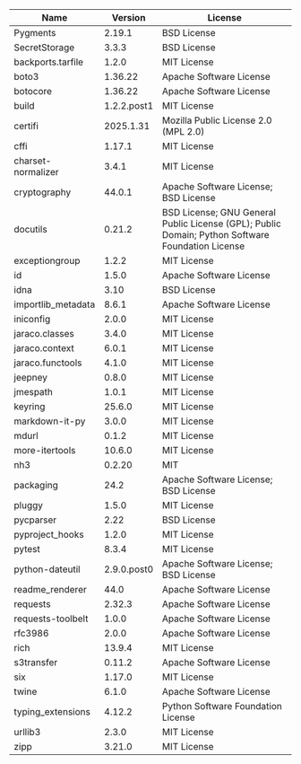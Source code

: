 | Name               | Version     | License                                                                                          |
|--------------------|-------------|--------------------------------------------------------------------------------------------------|
| Pygments           | 2.19.1      | BSD License                                                                                      |
| SecretStorage      | 3.3.3       | BSD License                                                                                      |
| backports.tarfile  | 1.2.0       | MIT License                                                                                      |
| boto3              | 1.36.22     | Apache Software License                                                                          |
| botocore           | 1.36.22     | Apache Software License                                                                          |
| build              | 1.2.2.post1 | MIT License                                                                                      |
| certifi            | 2025.1.31   | Mozilla Public License 2.0 (MPL 2.0)                                                             |
| cffi               | 1.17.1      | MIT License                                                                                      |
| charset-normalizer | 3.4.1       | MIT License                                                                                      |
| cryptography       | 44.0.1      | Apache Software License; BSD License                                                             |
| docutils           | 0.21.2      | BSD License; GNU General Public License (GPL); Public Domain; Python Software Foundation License |
| exceptiongroup     | 1.2.2       | MIT License                                                                                      |
| id                 | 1.5.0       | Apache Software License                                                                          |
| idna               | 3.10        | BSD License                                                                                      |
| importlib_metadata | 8.6.1       | Apache Software License                                                                          |
| iniconfig          | 2.0.0       | MIT License                                                                                      |
| jaraco.classes     | 3.4.0       | MIT License                                                                                      |
| jaraco.context     | 6.0.1       | MIT License                                                                                      |
| jaraco.functools   | 4.1.0       | MIT License                                                                                      |
| jeepney            | 0.8.0       | MIT License                                                                                      |
| jmespath           | 1.0.1       | MIT License                                                                                      |
| keyring            | 25.6.0      | MIT License                                                                                      |
| markdown-it-py     | 3.0.0       | MIT License                                                                                      |
| mdurl              | 0.1.2       | MIT License                                                                                      |
| more-itertools     | 10.6.0      | MIT License                                                                                      |
| nh3                | 0.2.20      | MIT                                                                                              |
| packaging          | 24.2        | Apache Software License; BSD License                                                             |
| pluggy             | 1.5.0       | MIT License                                                                                      |
| pycparser          | 2.22        | BSD License                                                                                      |
| pyproject_hooks    | 1.2.0       | MIT License                                                                                      |
| pytest             | 8.3.4       | MIT License                                                                                      |
| python-dateutil    | 2.9.0.post0 | Apache Software License; BSD License                                                             |
| readme_renderer    | 44.0        | Apache Software License                                                                          |
| requests           | 2.32.3      | Apache Software License                                                                          |
| requests-toolbelt  | 1.0.0       | Apache Software License                                                                          |
| rfc3986            | 2.0.0       | Apache Software License                                                                          |
| rich               | 13.9.4      | MIT License                                                                                      |
| s3transfer         | 0.11.2      | Apache Software License                                                                          |
| six                | 1.17.0      | MIT License                                                                                      |
| twine              | 6.1.0       | Apache Software License                                                                          |
| typing_extensions  | 4.12.2      | Python Software Foundation License                                                               |
| urllib3            | 2.3.0       | MIT License                                                                                      |
| zipp               | 3.21.0      | MIT License                                                                                      |
